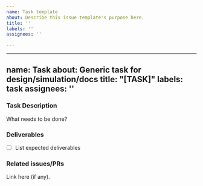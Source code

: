 ```yaml
---
name: Task template
about: Describe this issue template's purpose here.
title: ''
labels: ''
assignees: ''

---
```


---
name: Task
about: Generic task for design/simulation/docs
title: "[TASK]"
labels: task
assignees: ''
---

### Task Description
What needs to be done?

### Deliverables
- [ ] List expected deliverables

### Related issues/PRs
Link here (if any).
